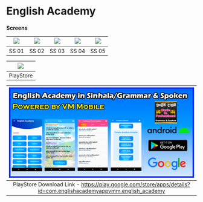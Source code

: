 # English Academy

**Screens**

| ![](demo/ss1.png) | ![](demo/ss2.png) | ![](demo/ss3.png) | ![](demo/ss4.png) | ![](demo/ss5.png) |
| :-------------: | :-------------:  | :-------------:  | :-------------:  | :-------------:  |
|     SS 01     |    SS 02   |    SS 03     |     SS 04       |     SS 05     |

| ![](demo/PlayStore%20Icon.png) |
| :-------------: | 
|     PlayStore     |   

| ![](demo/Grapic%20Screen.jpg) |
| :-------------: | 
| PlayStore Download Link - https://play.google.com/store/apps/details?id=com.englishacademyappvmm.english_academy     |   








